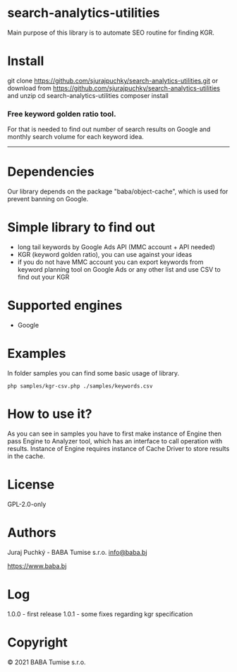 # search-analytics-utilities
Main purpose of this library is to automate SEO routine for finding KGR.

# Install

git clone https://github.com/sjurajpuchky/search-analytics-utilities.git or download from https://github.com/sjurajpuchky/search-analytics-utilities and unzip
cd search-analytics-utilities
composer install

### Free keyword golden ratio tool.

For that is needed to find out number of search results on Google and monthly search volume for each keyword idea.

---
# Dependencies
Our library depends on the package "baba/object-cache", which is used for prevent banning on Google.

# Simple library to find out 
- long tail keywords by Google Ads API (MMC account + API needed)
- KGR (keyword golden ratio), you can use against your ideas
- if you do not have MMC account you can export keywords from keyword planning tool on Google Ads or any other list and use CSV to find out your KGR

# Supported engines
- Google

# Examples
In folder samples you can find some basic usage of library.

`php samples/kgr-csv.php ./samples/keywords.csv`

# How to use it?
As you can see in samples you have to first make instance of Engine then pass Engine to Analyzer tool, which has an interface to call operation with results.
Instance of Engine requires instance of Cache Driver to store results in the cache.

# License
GPL-2.0-only

# Authors
Juraj Puchký - BABA Tumise s.r.o. <info@baba.bj>

https://www.baba.bj

# Log
1.0.0 - first release
1.0.1 - some fixes regarding kgr specification

# Copyright
&copy; 2021 BABA Tumise s.r.o.